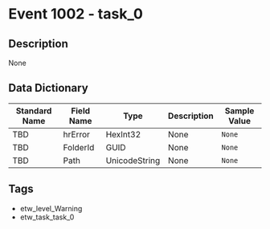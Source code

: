# Event 1002 - task_0

## Description
None

## Data Dictionary
|Standard Name|Field Name|Type|Description|Sample Value|
|---|---|---|---|---|
|TBD|hrError|HexInt32|None|`None`|
|TBD|FolderId|GUID|None|`None`|
|TBD|Path|UnicodeString|None|`None`|

## Tags
* etw_level_Warning
* etw_task_task_0